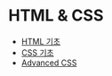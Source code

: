 # HTML & CSS

- [HTML 기초](https://github.com/kdh92417/TIL/blob/master/html_css/HTML%20Basic.md)
- [CSS 기초](https://github.com/kdh92417/TIL/blob/master/html_css/CSS.md)
- [Advanced CSS](https://github.com/kdh92417/TIL/blob/master/html_css/advanced_css.md)